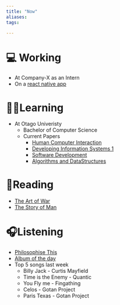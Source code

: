 ```yaml
---
title: "Now"
aliases: 
tags: 

---
```


# 💻 Working
- At Company-X as an Intern
- On a [react native app](https://github.com/JetHughes/Generator-App)

# 🧑‍🎓Learning
- At Otago Univeristy
	- Bachelor of Computer Science
	- Current Papers
		- [Human Computer Interaction](notes/info-203.md)
		- [Developing Information Systems 1](notes/info-201.md)
		- [Software Development](notes/cosc-202.md)
		- [Algorithms and DataStructures](notes/cosc-201.md)

# 📖Reading
- [The Art of War](notes/the-art-of-war.md)
- [The Story of Man](notes/the-story-of-man.md)

# 🎧Listening
- [Philosophise This](https://open.spotify.com/show/2Shpxw7dPoxRJCdfFXTWLE?si=7031e49c705c4cf7)
- [Album of the day](https://1001albumsgenerator.com)
- Top 5 songs last week
	- Billy Jack - Curtis Mayfield
	- Time is the Enemy - Quantic
	- You Fly me - Fingathing
	- Celos - Gotan Project
	- Paris Texas - Gotan Project